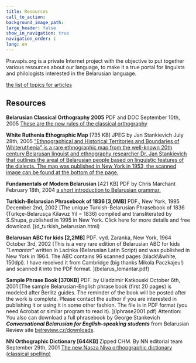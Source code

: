 ```yaml
---
title: Resources
call_to_action: 
background_image_path:
large_header: false
show_in_navigation: true
navigation_order: 1
lang: en
---
```


Pravapis.org is a private Internet project with the objective to put together various resources about our language, to make it a true portal for linguists and philologists interested in the Belarusian language.

[the list of topics for articles](sought_articles.html)

Resources
---------

**Belarusian Classical Orthography 2005** PDF and DOC September 10th, 2005 [These are the new rules of the classical orthography](pravapis2005.html)

**White Ruthenia Ethographic Map** \[735 KB\] JPEG by Jan Stankievich July 28th, 2005 ["Ethnographical and Historical Territories and Boundaries of Whiteruthenia" is a rare ethnographic map from the well-known 20th century Belarusan linguist and ethnography researcher Dr. Jan Stankievich that outlines the areal of Belarusian people based on linguistic features of the dialects. The map was published in New York in 1953, the scanned image can be found at the bottom of the page.](articles/art_belarus_ethnographic_map1953.html)

**Fundamentals of Modern Belarusian** \[421 KB\] PDF by Chris Marchant February 18th, 2004 [a short introduction to Belarusian grammar.](fundamental_belarusian.pdf)

**Turkish-Belarusian Phrasebook of 1836 \[3,0MB\]** PDF., New York, 1995 December 2nd, 2002 [The unique Turkish-Belarusian Phrasebook of 1836 (Türkçe-Belarusça Kilavuz Yil = 1836) compiled and transliterated by S.Shupa, published in 1995 in New York. Click here for more details and free download. \](d_turkish_belarusian.html)

**Belarusan ABC for kids \[2,2MB\]** PDF. vyd. Zaranka, New York, 1964 October 3rd, 2002 [This is a very rare edition of Belarusian ABC for kids _"Lemantar"_ written in Lacinka (Belarusian Latin Script) and was published in New York in 1964. The ABC contains 96 scanned pages (black\\&white, 150dpi). I have received it from Cambridge (big thanks Mikola Paczkajeu!) and scanned it into the PDF format. \](belarus_lemantar.pdf)

**Sample Phrase Book \[370KB\]** PDF. by Uladzimir Katkouski October 6th, 2001 [The sample Belarusian-English phrase book (first 20 pages) is modeled after Berlitz guides. The reminder of the book will be posted after the work is complete. Please contact the author if you are interested in publishing it or using it in some other fashion. The file is in PDF format (you need Acrobat or similar program to read it). \](lphrase2001.pdf) Attention: You also can download a full phrasebook by George Stankevich **_Conversational Belarusian for English-speaking students_** from Belarusian Review site [belreview.cz/downloads](http://www.belreview.cz/downloads.html).

**NN Orthographic Dictionary \[644KB\]** Zipped CHM. By NN editorial team September 29th, 2001 [The new Nasza Niva orthopgraphic dictionary (classical spelling)](slouniknn.zip)



